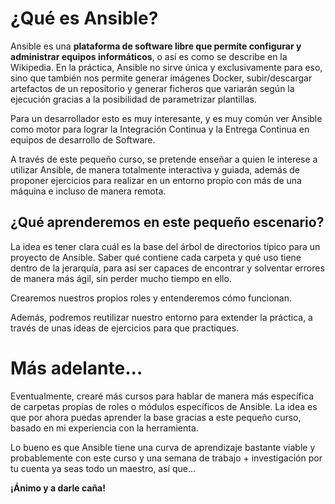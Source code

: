 # ¿Qué es Ansible?
Ansible es una **plataforma de software libre que permite configurar y administrar equipos informáticos**, o así es como se describe en la Wikipedia.
En la práctica, Ansible no sirve única y exclusivamente para eso, sino que también nos permite generar imágenes Docker, subir/descargar artefactos de un repositorio y generar ficheros que variarán según la ejecución gracias a la posibilidad de parametrizar plantillas. 

Para un desarrollador esto es muy interesante, y es muy común ver Ansible como motor para lograr la Integración Continua y la Entrega Continua en equipos de desarrollo de Software.

A través de este pequeño curso, se pretende enseñar a quien le interese a utilizar Ansible, de manera totalmente interactiva y guiada, además de proponer ejercicios para realizar en un entorno propio con más de una máquina e incluso de manera remota.

## ¿Qué aprenderemos en este pequeño escenario?
La idea es tener clara cuál es la base del árbol de directorios típico para un proyecto de Ansible. Saber qué contiene cada carpeta y qué uso tiene dentro de la jerarquía, para así ser capaces de encontrar y solventar errores de manera más ágil, sin perder mucho tiempo en ello.

Crearemos nuestros propios roles y entenderemos cómo funcionan. 

Además, podremos reutilizar nuestro entorno para extender la práctica, a través de unas ideas de ejercicios para que practiques.

# Más adelante...
Eventualmente, crearé más cursos para hablar de manera más específica de carpetas propias de roles o módulos específicos de Ansible. La idea es que por ahora puedas aprender la base gracias a este pequeño curso, basado en mi experiencia con la herramienta. 

Lo bueno es que Ansible tiene una curva de aprendizaje bastante viable y probablemente con este curso y una semana de trabajo + investigación por tu cuenta ya seas todo un maestro, así que... 

**¡Ánimo y a darle caña!**
